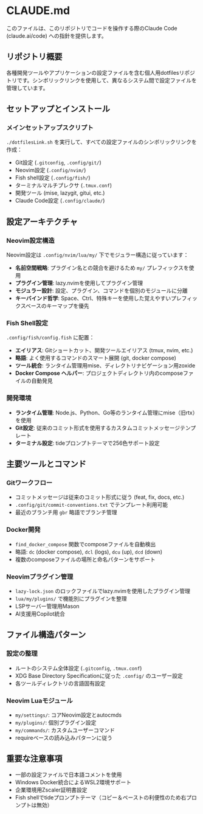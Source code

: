 # CLAUDE.md

このファイルは、このリポジトリでコードを操作する際のClaude Code (claude.ai/code) への指針を提供します。

## リポジトリ概要

各種開発ツールやアプリケーションの設定ファイルを含む個人用dotfilesリポジトリです。シンボリックリンクを使用して、異なるシステム間で設定ファイルを管理しています。

## セットアップとインストール

### メインセットアップスクリプト
`./dotfilesLink.sh` を実行して、すべての設定ファイルのシンボリックリンクを作成：
- Git設定 (`.gitconfig`, `.config/git/`)
- Neovim設定 (`.config/nvim/`)
- Fish shell設定 (`.config/fish/`)
- ターミナルマルチプレクサ (`.tmux.conf`)
- 開発ツール (mise, lazygit, gitui, etc.)
- Claude Code設定 (`.config/claude/`)

## 設定アーキテクチャ

### Neovim設定構造
Neovim設定は `.config/nvim/lua/my/` 下でモジュラー構造に従っています：
- **名前空間戦略**: プラグイン名との競合を避けるため `my/` プレフィックスを使用
- **プラグイン管理**: lazy.nvimを使用してプラグイン管理
- **モジュラー設計**: 設定、プラグイン、コマンドを個別のモジュールに分離
- **キーバインド哲学**: Space、Ctrl、特殊キーを使用した覚えやすいプレフィックスベースのキーマップを優先

### Fish Shell設定
`.config/fish/config.fish` に配置：
- **エイリアス**: Gitショートカット、開発ツールエイリアス (tmux, nvim, etc.)
- **略語**: よく使用するコマンドのスマート展開 (git, docker compose)
- **ツール統合**: ランタイム管理用mise、ディレクトリナビゲーション用zoxide
- **Docker Compose ヘルパー**: プロジェクトディレクトリ内のcomposeファイルの自動発見

### 開発環境
- **ランタイム管理**: Node.js、Python、Go等のランタイム管理にmise（旧rtx）を使用
- **Git設定**: 従来のコミット形式を使用するカスタムコミットメッセージテンプレート
- **ターミナル設定**: tideプロンプトテーマで256色サポート設定

## 主要ツールとコマンド

### Gitワークフロー
- コミットメッセージは従来のコミット形式に従う (feat, fix, docs, etc.)
- `.config/git/commit-conventions.txt` でテンプレート利用可能
- 最近のブランチ用 `gbr` 略語でブランチ管理

### Docker開発
- `find_docker_compose` 関数でcomposeファイルを自動検出
- 略語: `dc` (docker compose), `dcl` (logs), `dcu` (up), `dcd` (down)
- 複数のcomposeファイルの場所と命名パターンをサポート

### Neovimプラグイン管理
- `lazy-lock.json` のロックファイルでlazy.nvimを使用したプラグイン管理
- `lua/my/plugins/` で機能別にプラグインを整理
- LSPサーバー管理用Mason
- AI支援用Copilot統合

## ファイル構造パターン

### 設定の整理
- ルートのシステム全体設定 (`.gitconfig`, `.tmux.conf`)
- XDG Base Directory Specificationに従った `.config/` のユーザー設定
- 各ツールディレクトリの言語固有設定

### Neovim Luaモジュール
- `my/settings/`: コアNeovim設定とautocmds
- `my/plugins/`: 個別プラグイン設定
- `my/commands/`: カスタムユーザーコマンド
- requireベースの読み込みパターンに従う

## 重要な注意事項

- 一部の設定ファイルで日本語コメントを使用
- Windows Docker統合によるWSL2環境サポート
- 企業環境用Zscaler証明書設定
- Fish shellでtideプロンプトテーマ（コピー＆ペーストの利便性のため右プロンプトは無効）